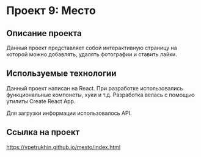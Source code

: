 # Проект 9: Место

## Описание проекта

Данный проект представляет собой интерактивную страницу на которой можно добавлять, удалять фотографии и ставить лайки.

## Используемые технологии

Данный проект написан на React. При разработке использовались функциональные компонеты, хуки и т.д.
Разработка велась с помощью утилиты Create React App.

Для загрузки информации использовалось API.

## Ссылка на проект

https://vpetrukhin.github.io/mesto/index.html